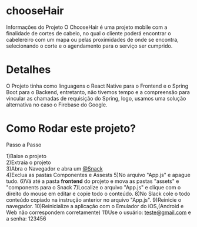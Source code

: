 # chooseHair
Informações do Projeto
O ChooseHair é uma projeto mobile com a finalidade de cortes de cabelo, no qual o cliente poderá encontrar o cabelereiro com um mapa ou pelas proximidades de onde se encontra, selecionando o corte e o agendamento para o serviço ser cumprido.

# Detalhes
O Projeto tinha como linguagens o React Native para o Frontend e o Spring Boot para o Backend, entretanto, não tivemos tempo e a compreensão para vincular as chamadas de requisição do Spring, logo, usamos uma solução alternativa no caso o Firebase do Google.

# Como Rodar este projeto?
Passo a Passo

1)Baixe o projeto  
2)Extraia o projeto  
3)Abra o Navegador e abra um [@Snack](https://snack.expo.dev/)  
4)Exclua as pastas Componentes e Assests
5)No arquivo "App.js" e apague tudo.
6)Vá até a pasta **frontend** do projeto e mova as pastas "assets" e "components para o Snack
7)Localize o arquivo "App.js" e clique com o direito do mouse em editar e copie todo o conteúdo.
8)No Slack cole o todo conteúdo copiado na instrução anterior no arquivo "App.js".
9)Reinicie o navegador.
10)Reinicialize a aplicação com o Emulador do iOS,(Android e Web não correspondem corretamente)
11)Use o usuário: teste@gmail.com e a senha: 123456
